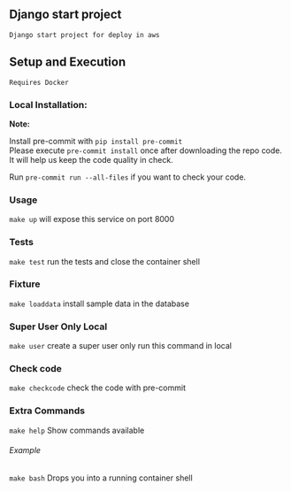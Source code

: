 ## Django start project
```
Django start project for deploy in aws
```

## Setup and Execution

`Requires Docker`

### Local Installation:

**Note:**

Install pre-commit with `pip install pre-commit`  
Please execute `pre-commit install` once after downloading the repo code.
It will help us keep the code quality in check.  

Run `pre-commit run --all-files` if you want to check your code.   

### Usage

`make up` will expose this service on port 8000

### Tests

`make test` run the tests and close the container shell

### Fixture

`make loaddata` install sample data in the database

### Super User Only Local

`make user` create a super user only run this command in local

### Check code
`make checkcode` check the code with pre-commit

### Extra Commands

`make help` Show commands available

###### Example
`make bash` Drops you into a running container shell
